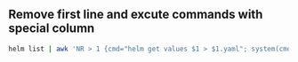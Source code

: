 ## Remove first line and excute commands with special column
```bash
helm list | awk 'NR > 1 {cmd="helm get values $1 > $1.yaml"; system(cmd)}'
```
<!--stackedit_data:
eyJoaXN0b3J5IjpbLTEzMjA0ODM5MzFdfQ==
-->